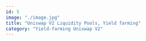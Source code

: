 ```yaml
---
id: 5
image: "./image.jpg"
title: "Uniswap V2 Liquidity Pools, Yield farming"
category: "Yield-farming Uniswap V2"
---
```

